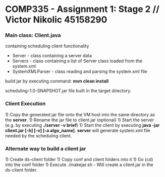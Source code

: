 <h1>COMP335 - Assignment 1: Stage 2 // Victor Nikolic 45158290</h1>

<h3>Main class: Client.java</h3> containing scheduling client functionality

- Server - class containing a server data
- Servers - class containing a list of Server class loaded from the system.xml
- SystemXMLParser - class reading and parsing the system.xml file

build jar by executing command: <b>mvn clean install</b>

scheduling-1.0-SNAPSHOT.jar file built in the target directory.

<h3>Client Execution</h3>
1) Copy the generated jar file onto the VM host into the same directory as the <b>server</b>.
1) Rename the jar file to client.jar (optional)
1) Start the server (e.g. by executing <b>./server -v brief</b>)
1) Start the client by executing <b>java -jar client.jar [-h] [-v] [-a algo_name]</b>. <b>server</b> will generate system.xml file needed by the scheduling client.

<h3>Alternate way to build a client jar</h3>
1) Create ds-client folder
1) Copy conf and client folders into it
1) Go (cd) into the conf folder
1) Execute ./makejar.sh - Will create a client.jar in the ds-client folder.
